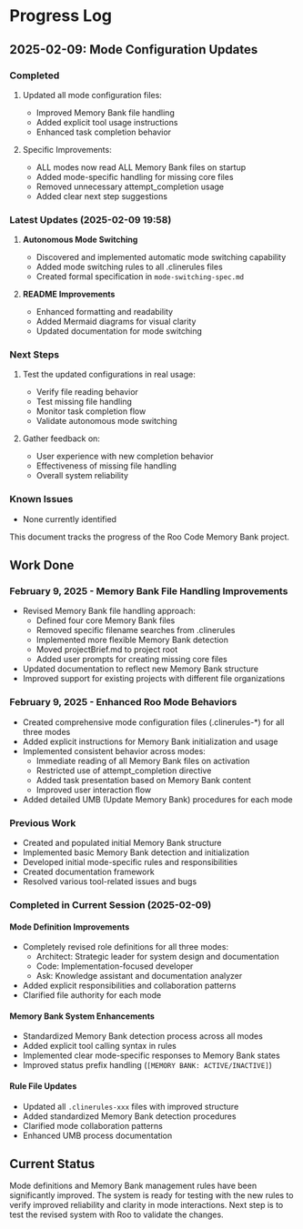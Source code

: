 # Progress Log

## 2025-02-09: Mode Configuration Updates

### Completed
1. Updated all mode configuration files:
   - Improved Memory Bank file handling
   - Added explicit tool usage instructions
   - Enhanced task completion behavior

2. Specific Improvements:
   - ALL modes now read ALL Memory Bank files on startup
   - Added mode-specific handling for missing core files
   - Removed unnecessary attempt_completion usage
   - Added clear next step suggestions

### Latest Updates (2025-02-09 19:58)
1. **Autonomous Mode Switching**
   - Discovered and implemented automatic mode switching capability
   - Added mode switching rules to all .clinerules files
   - Created formal specification in `mode-switching-spec.md`

2. **README Improvements**
   - Enhanced formatting and readability
   - Added Mermaid diagrams for visual clarity
   - Updated documentation for mode switching

### Next Steps
1. Test the updated configurations in real usage:
   - Verify file reading behavior
   - Test missing file handling
   - Monitor task completion flow
   - Validate autonomous mode switching

2. Gather feedback on:
   - User experience with new completion behavior
   - Effectiveness of missing file handling
   - Overall system reliability

### Known Issues
- None currently identified


This document tracks the progress of the Roo Code Memory Bank project.

## Work Done

### February 9, 2025 - Memory Bank File Handling Improvements
- Revised Memory Bank file handling approach:
  - Defined four core Memory Bank files
  - Removed specific filename searches from .clinerules
  - Implemented more flexible Memory Bank detection
  - Moved projectBrief.md to project root
  - Added user prompts for creating missing core files
- Updated documentation to reflect new Memory Bank structure
- Improved support for existing projects with different file organizations

### February 9, 2025 - Enhanced Roo Mode Behaviors
- Created comprehensive mode configuration files (.clinerules-*) for all three modes
- Added explicit instructions for Memory Bank initialization and usage
- Implemented consistent behavior across modes:
  - Immediate reading of all Memory Bank files on activation
  - Restricted use of attempt_completion directive
  - Added task presentation based on Memory Bank content
  - Improved user interaction flow
- Added detailed UMB (Update Memory Bank) procedures for each mode

### Previous Work
- Created and populated initial Memory Bank structure
- Implemented basic Memory Bank detection and initialization
- Developed initial mode-specific rules and responsibilities
- Created documentation framework
- Resolved various tool-related issues and bugs

### Completed in Current Session (2025-02-09)

#### Mode Definition Improvements
- Completely revised role definitions for all three modes:
  - Architect: Strategic leader for system design and documentation
  - Code: Implementation-focused developer
  - Ask: Knowledge assistant and documentation analyzer
- Added explicit responsibilities and collaboration patterns
- Clarified file authority for each mode

#### Memory Bank System Enhancements
- Standardized Memory Bank detection process across all modes
- Added explicit tool calling syntax in rules
- Implemented clear mode-specific responses to Memory Bank states
- Improved status prefix handling (`[MEMORY BANK: ACTIVE/INACTIVE]`)

#### Rule File Updates
- Updated all `.clinerules-xxx` files with improved structure
- Added standardized Memory Bank detection procedures
- Clarified mode collaboration patterns
- Enhanced UMB process documentation

## Current Status

Mode definitions and Memory Bank management rules have been significantly improved. The system is ready for testing with the new rules to verify improved reliability and clarity in mode interactions. Next step is to test the revised system with Roo to validate the changes.
